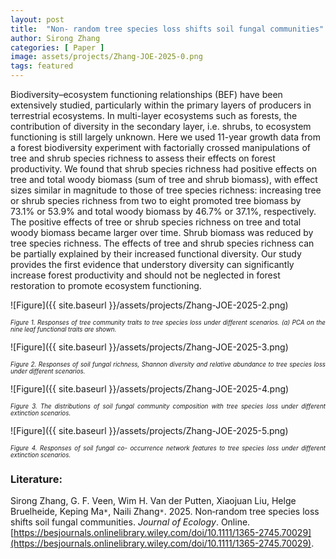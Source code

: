 ```yaml
---
layout: post
title:  "Non- random tree species loss shifts soil fungal communities"
author: Sirong Zhang
categories: [ Paper ]
image: assets/projects/Zhang-JOE-2025-0.png
tags: featured
---
```

Biodiversity–ecosystem functioning relationships (BEF) have been extensively studied, particularly within the primary layers of producers in terrestrial ecosystems. In multi-layer ecosystems such as forests, the contribution of diversity in the secondary layer, i.e. shrubs, to ecosystem functioning is still largely unknown. Here we used 11-year growth data from a forest biodiversity experiment with factorially crossed manipulations of tree and shrub species richness to assess their effects on forest productivity. We found that shrub species richness had positive effects on tree and total woody biomass (sum of tree and shrub biomass), with effect sizes similar in magnitude to those of tree species richness: increasing tree or shrub species richness from two to eight promoted tree biomass by 73.1% or 53.9% and total woody biomass by 46.7% or 37.1%, respectively. The positive effects of tree or shrub species richness on tree and total woody biomass became larger over time. Shrub biomass was reduced by tree species richness. The effects of tree and shrub species richness can be partially explained by their increased functional diversity. Our study provides the first evidence that understory diversity can significantly increase forest productivity and should not be neglected in forest restoration to promote ecosystem functioning.



![Figure]({{ site.baseurl }}/assets/projects/Zhang-JOE-2025-2.png)
<p style='text-align: justify;' ><span style="font-style: italic; font-size:70%">Figure 1. Responses of tree community traits to tree species loss under different scenarios. (a) PCA on the nine leaf functional traits are shown.
</span></p>



![Figure]({{ site.baseurl }}/assets/projects/Zhang-JOE-2025-3.png)
<p style='text-align: justify;' ><span style="font-style: italic; font-size:70%">Figure 2. Responses of soil fungal richness, Shannon diversity and relative abundance to tree species loss under different scenarios. 
</span></p>



![Figure]({{ site.baseurl }}/assets/projects/Zhang-JOE-2025-4.png)
<p style='text-align: justify;' ><span style="font-style: italic; font-size:70%">Figure 3. The distributions of soil fungal community composition with tree species loss under different extinction scenarios.
</span></p>



![Figure]({{ site.baseurl }}/assets/projects/Zhang-JOE-2025-5.png)
<p style='text-align: justify;' ><span style="font-style: italic; font-size:70%">Figure 4. Responses of soil fungal co- occurrence network features to tree species loss under different extinction scenarios.
</span></p>


### Literature:
Sirong Zhang, G. F. Veen, Wim H. Van der Putten, Xiaojuan Liu, Helge Bruelheide, Keping Ma<code>&ast;</code>, Naili Zhang<code>&ast;</code>. 2025. Non‐random tree species loss shifts soil fungal communities. *Journal of Ecology*. Online. [https://besjournals.onlinelibrary.wiley.com/doi/10.1111/1365-2745.70029](https://besjournals.onlinelibrary.wiley.com/doi/10.1111/1365-2745.70029).
